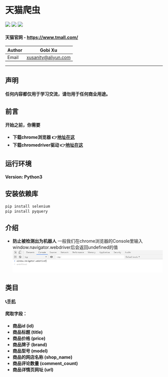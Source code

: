 # 天猫爬虫
![](https://img.shields.io/badge/Python-3.5.3-green.svg) ![](https://img.shields.io/badge/selenium-3.141.0-green.svg) ![](https://img.shields.io/badge/pyquery-1.4.0-green.svg)
#### 天猫官网 - https://www.tmall.com/
|Author|Gobi Xu|
|---|---|
|Email|xusanity@aliyun.com|
****
## 声明
#### 任何内容都仅用于学习交流，请勿用于任何商业用途。
## 前言
#### 开始之前，你需要
- **下载chrome浏览器 :point_right:[地址在这](https://chrome.en.softonic.com/)**
- **下载chromedriver驱动 :point_right:[地址在这](http://chromedriver.storage.googleapis.com/index.html)**
## 运行环境
#### Version: Python3
## 安装依赖库
```
pip install selenium
pip install pyquery
```
## 介绍
- **防止被检测出为机器人**
一般我们在chrome浏览器的Console里输入window.navigator.webdriver后会返回undefined的值<br>
![enter image description here](picture/undefined.jpg)
## 类目
#### :telephone_receiver:[手机](https://search.suning.com/%E6%89%8B%E6%9C%BA/)
#### 爬取字段：
- **商品id (id)**
- **商品标题 (title)**
- **商品价格 (price)**
- **商品牌子 (brand)**
- **商品型号 (model)**
- **商品的网店名称 (shop_name)**
- **商品评论数量 (comment_count)**
- **商品详情页网址 (url)**
